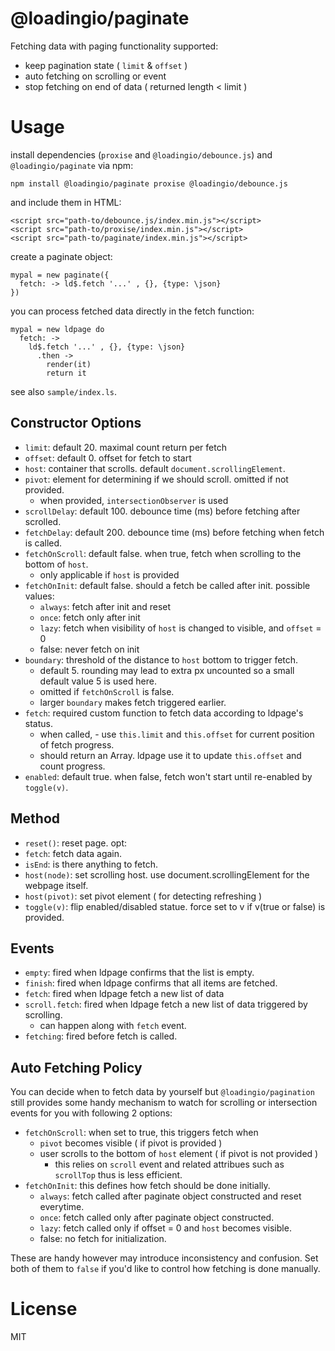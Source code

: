 # @loadingio/paginate

Fetching data with paging functionality supported:

 - keep pagination state ( `limit` & `offset` )
 - auto fetching on scrolling or event
 - stop fetching on end of data ( returned length < limit )


# Usage

install dependencies (`proxise` and `@loadingio/debounce.js`) and `@loadingio/paginate` via npm:

    npm install @loadingio/paginate proxise @loadingio/debounce.js

and include them in HTML:

    <script src="path-to/debounce.js/index.min.js"></script>
    <script src="path-to/proxise/index.min.js"></script>
    <script src="path-to/paginate/index.min.js"></script>


create a paginate object:

    mypal = new paginate({
      fetch: -> ld$.fetch '...' , {}, {type: \json}
    })


you can process fetched data directly in the fetch function:

    mypal = new ldpage do
      fetch: ->
        ld$.fetch '...' , {}, {type: \json}
          .then ->
            render(it)
            return it


see also `sample/index.ls`.


## Constructor Options

 - `limit`: default 20. maximal count return per fetch
 - `offset`: default 0. offset for fetch to start
 - `host`: container that scrolls. default `document.scrollingElement`.
 - `pivot`: element for determining if we should scroll. omitted if not provided.
   - when provided, `intersectionObserver` is used
 - `scrollDelay`: default 100. debounce time (ms) before fetching after scrolled.
 - `fetchDelay`: default 200. debounce time (ms) before fetching when fetch is called.
 - `fetchOnScroll`: default false. when true, fetch when scrolling to the bottom of `host`.
   - only applicable if `host` is provided
 - `fetchOnInit`: default false. should a fetch be called after init. possible values:
   - `always`: fetch after init and reset
   - `once`:  fetch only after init
   - `lazy`: fetch when visibility of `host` is changed to visible, and `offset` = 0
   - false: never fetch on init
 - `boundary`: threshold of the distance to `host` bottom to trigger fetch.
   - default 5. rounding may lead to extra px uncounted so a small default value 5 is used here.
   - omitted if `fetchOnScroll` is false.
   - larger `boundary` makes fetch triggered earlier.
 - `fetch`: required custom function to fetch data according to ldpage's status.
   - when called, - use `this.limit` and `this.offset` for current position of fetch progress.
   - should return an Array. ldpage use it to update `this.offset` and count progress.
 - `enabled`: default true. when false, fetch won't start until re-enabled by `toggle(v)`.


## Method

 - `reset()`: reset page. opt:
 - `fetch`: fetch data again.
 - `isEnd`: is there anything to fetch.
 - `host(node)`: set scrolling host. use document.scrollingElement for the webpage itself.
 - `host(pivot)`: set pivot element ( for detecting refreshing )
 - `toggle(v)`: flip enabled/disabled statue. force set to v if v(true or false) is provided.


## Events

 - `empty`: fired when ldpage confirms that the list is empty.
 - `finish`: fired when ldpage confirms that all items are fetched.
 - `fetch`: fired when ldpage fetch a new list of data
 - `scroll.fetch`: fired when ldpage fetch a new list of data triggered by scrolling.
   - can happen along with `fetch` event.
 - `fetching`: fired before fetch is called.


## Auto Fetching Policy

You can decide when to fetch data by yourself but `@loadingio/pagination` still provides some handy mechanism to watch for scrolling or intersection events for you with following 2 options:

 - `fetchOnScroll`: when set to true, this triggers fetch when
   - `pivot` becomes visible ( if pivot is provided )
   - user scrolls to the bottom of `host` element ( if pivot is not provided )
     - this relies on `scroll` event and related attribues such as `scrollTop` thus is less efficient.
 - `fetchOnInit`: this defines how fetch should be done initially.
   - `always`: fetch called after paginate object constructed and reset everytime.
   - `once`: fetch called only after paginate object constructed.
   - `lazy`: fetch called only if offset = 0 and `host` becomes visible.
   - false: no fetch for initialization.

These are handy however may introduce inconsistency and confusion. Set both of them to `false` if you'd like to control how fetching is done manually.


# License

MIT
